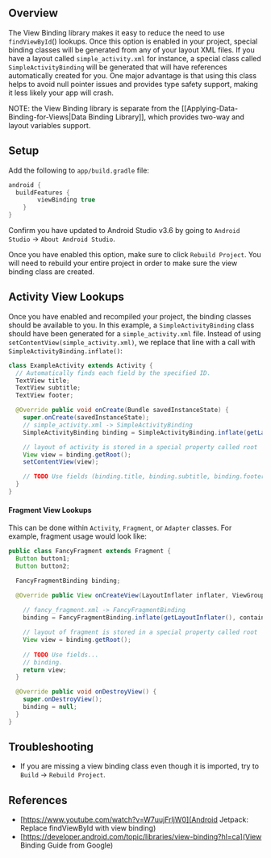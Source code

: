 ## Overview

The View Binding library makes it easy to reduce the need to use `findViewById`() lookups.  Once this option is enabled in your project, special binding classes will be generated from any of your layout XML files.  If you have a layout called `simple_activity.xml` for instance, a special class called `SimpleActivityBinding` will be generated that will have references automatically created for you.  One major advantage is that using this class helps to avoid null pointer issues and provides type safety support, making it less likely your app will crash.

NOTE: the View Binding library is separate from the [[Applying-Data-Binding-for-Views|Data Binding Library]], which provides two-way and layout variables support.  

## Setup

Add the following to `app/build.gradle` file:

```gradle
android {
  buildFeatures {
        viewBinding true
    }
}
```

Confirm you have updated to Android Studio v3.6 by going to `Android Studio` -> `About Android Studio`.

Once you have enabled this option, make sure to click `Rebuild Project`.  You will need to rebuild your entire project in order to make sure the view binding class are created.

## Activity View Lookups

Once you have enabled and recompiled your project, the binding classes should be available to you.  In this example, a `SimpleActivityBinding` class should have been generated for a `simple_activity.xml` file.  Instead of using `setContentView(simple_activity.xml)`, we replace that line with a call with `SimpleActivityBinding.inflate()`:

```java
class ExampleActivity extends Activity {
  // Automatically finds each field by the specified ID.
  TextView title;
  TextView subtitle;
  TextView footer;

  @Override public void onCreate(Bundle savedInstanceState) {
    super.onCreate(savedInstanceState);
    // simple_activity.xml -> SimpleActivityBinding
    SimpleActivityBinding binding = SimpleActivityBinding.inflate(getLayoutInflater());

    // layout of activity is stored in a special property called root
    View view = binding.getRoot();
    setContentView(view);

    // TODO Use fields (binding.title, binding.subtitle, binding.footer, etc.)
  }
}
```

#### Fragment View Lookups

This can be done within `Activity`, `Fragment`, or `Adapter` classes. For example, fragment usage would look like:

```java
public class FancyFragment extends Fragment {
  Button button1;
  Button button2;

  FancyFragmentBinding binding;

  @Override public View onCreateView(LayoutInflater inflater, ViewGroup container, Bundle savedInstanceState) { 
    
    // fancy_fragment.xml -> FancyFragmentBinding
    binding = FancyFragmentBinding.inflate(getLayoutInflater(), container, false);

    // layout of fragment is stored in a special property called root
    View view = binding.getRoot();
    			 
    // TODO Use fields...
    // binding.
    return view;
  }

  @Override public void onDestroyView() {
    super.onDestroyView();
    binding = null;
  }
}
```

## Troubleshooting

* If you are missing a view binding class even though it is imported, try to `Build` -> `Rebuild Project`.

## References

* [https://www.youtube.com/watch?v=W7uujFrljW0](Android Jetpack: Replace findViewById with view binding)
* [https://developer.android.com/topic/libraries/view-binding?hl=ca](View Binding Guide from Google)